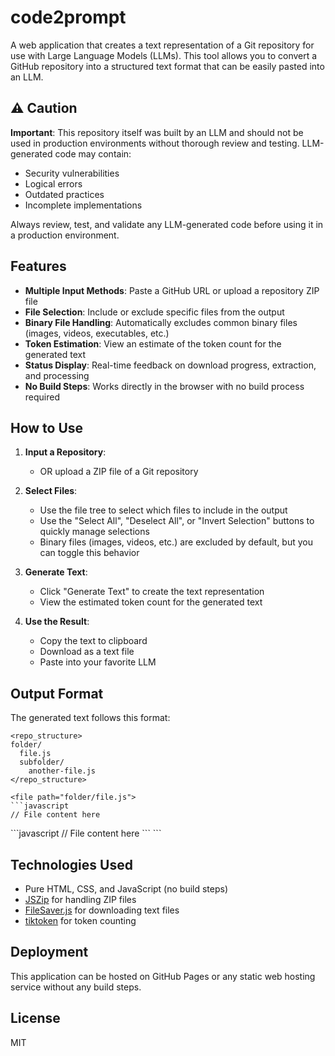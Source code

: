 # code2prompt

A web application that creates a text representation of a Git repository for use with Large Language Models (LLMs). This tool allows you to convert a GitHub repository into a structured text format that can be easily pasted into an LLM.

## ⚠️ Caution

**Important**: This repository itself was built by an LLM and should not be used in production environments without thorough review and testing. LLM-generated code may contain:
- Security vulnerabilities
- Logical errors
- Outdated practices
- Incomplete implementations

Always review, test, and validate any LLM-generated code before using it in a production environment.

## Features

- **Multiple Input Methods**: Paste a GitHub URL or upload a repository ZIP file
- **File Selection**: Include or exclude specific files from the output
- **Binary File Handling**: Automatically excludes common binary files (images, videos, executables, etc.)
- **Token Estimation**: View an estimate of the token count for the generated text
- **Status Display**: Real-time feedback on download progress, extraction, and processing
- **No Build Steps**: Works directly in the browser with no build process required

## How to Use

1. **Input a Repository**:
   <!-- - Enter a GitHub repository URL (e.g., `https://github.com/username/repo`) and click "Download" -->
   - OR upload a ZIP file of a Git repository

2. **Select Files**:
   - Use the file tree to select which files to include in the output
   - Use the "Select All", "Deselect All", or "Invert Selection" buttons to quickly manage selections
   - Binary files (images, videos, etc.) are excluded by default, but you can toggle this behavior

3. **Generate Text**:
   - Click "Generate Text" to create the text representation
   - View the estimated token count for the generated text

4. **Use the Result**:
   - Copy the text to clipboard
   - Download as a text file
   - Paste into your favorite LLM

## Output Format

The generated text follows this format:

```
<repo_structure>
folder/
  file.js
  subfolder/
    another-file.js
</repo_structure>

<file path="folder/file.js">
```javascript
// File content here
```
</file>

<file path="folder/subfolder/another-file.js">
```javascript
// File content here
```
</file>
```

## Technologies Used

- Pure HTML, CSS, and JavaScript (no build steps)
- [JSZip](https://stuk.github.io/jszip/) for handling ZIP files
- [FileSaver.js](https://github.com/eligrey/FileSaver.js/) for downloading text files
- [tiktoken](https://github.com/openai/tiktoken) for token counting

## Deployment

This application can be hosted on GitHub Pages or any static web hosting service without any build steps.

## License

MIT
